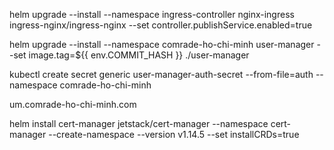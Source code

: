 helm upgrade --install --namespace ingress-controller nginx-ingress ingress-nginx/ingress-nginx --set controller.publishService.enabled=true

helm upgrade --install  --namespace comrade-ho-chi-minh user-manager --set image.tag=${{ env.COMMIT_HASH }} ./user-manager 


kubectl create secret generic user-manager-auth-secret --from-file=auth --namespace comrade-ho-chi-minh 


um.comrade-ho-chi-minh.com

helm install cert-manager jetstack/cert-manager --namespace cert-manager --create-namespace --version v1.14.5 --set installCRDs=true